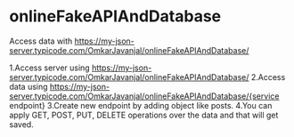 # onlineFakeAPIAndDatabase
Access data with https://my-json-server.typicode.com/OmkarJavanjal/onlineFakeAPIAndDatabase/

1.Access server using https://my-json-server.typicode.com/OmkarJavanjal/onlineFakeAPIAndDatabase/
2.Access data using https://my-json-server.typicode.com/OmkarJavanjal/onlineFakeAPIAndDatabase/{service endpoint}
3.Create new endpoint by adding object like posts.
4.You can apply GET, POST, PUT, DELETE operations over the data and that will get saved.
